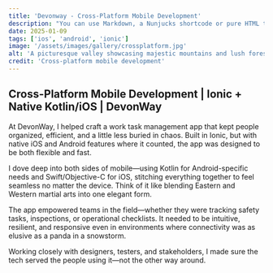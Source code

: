 ```yaml
---
title: 'Devonway - Cross-Platform Mobile Development'
description: "You can use Markdown, a Nunjucks shortcode or pure HTML to add images to your posts and pages."
date: 2025-01-09
tags: ['ios', 'android', 'ionic']
image: '/assets/images/gallery/crossplatform.jpg'
alt: 'A picturesque valley showcasing majestic mountains and lush forests, creating a serene and captivating landscape'
credit: 'Cross-platform mobile development'
---
```


## Cross-Platform Mobile Development | Ionic + Native Kotlin/iOS | DevonWay

At DevonWay, I helped craft a work task management app that kept people organized, efficient, and a little less buried in chaos. Built in Ionic, but with native iOS and Android features where it counted, the app was designed to be both flexible and fast.

I dove deep into both sides of mobile—using Kotlin for Android-specific needs and Swift/Objective-C for iOS, stitching everything together to feel seamless no matter the device. Think of it like blending Eastern and Western martial arts into one elegant form.

The app empowered teams in the field—whether they were tracking safety tasks, inspections, or operational checklists. It needed to be intuitive, resilient, and responsive even in environments where connectivity was as elusive as a panda in a snowstorm.

Working closely with designers, testers, and stakeholders, I made sure the tech served the people using it—not the other way around.